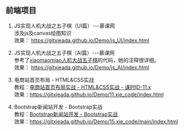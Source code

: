 ## 前端项目
1. JS实现人机大战之五子棋（UI篇）---慕课网  
涉及js及canvas绘图知识   
效果： 
https://gitxieada.github.io/Demo/js_UI/index.html

2. JS实现人机大战之五子棋（AI篇）---慕课网  
参考了[xiaomaomiao人机大战五子棋](https://github.com/xiaomaomiao/xiaomaomiao.github.io)的代码，她的注释很详细。    
效果： 
https://gitxieada.github.io/Demo/js_AI/index.html

3. 电商站首页布局 - HTML&CSS实战  
教程：[电商站首页布局实战 - HTML&CSS实战 - 课时ID-11.x](https://www.bilibili.com/video/av8710320/)  
效果：https://gitxieada.github.io/Demo/11.xie_code/index.html 

4. Bootstrap新闻站开发 - Bootstrap实战  
教程：[Bootstrap新闻站开发 - Bootstrap实战](https://www.bilibili.com/video/av10373326/)  
效果：https://gitxieada.github.io/Demo/15.xie_code/main/index.html 